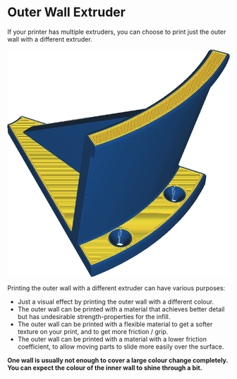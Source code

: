 Outer Wall Extruder
====
If your printer has multiple extruders, you can choose to print just the outer wall with a different extruder.

![The outer wall is printed in blue, but the rest in yellow](images/wall_0_extruder_nr.png)

Printing the outer wall with a different extruder can have various purposes:
* Just a visual effect by printing the outer wall with a different colour.
* The outer wall can be printed with a material that achieves better detail but has undesirable strength-properties for the infill.
* The outer wall can be printed with a flexible material to get a softer texture on your print, and to get more friction / grip.
* The outer wall can be printed with a material with a lower friction coefficient, to allow moving parts to slide more easily over the surface.

**One wall is usually not enough to cover a large colour change completely. You can expect the colour of the inner wall to shine through a bit.**